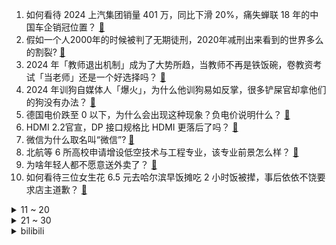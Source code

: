 1. 如何看待 2024 上汽集团销量 401 万，同比下滑 20%，痛失蝉联 18 年的中国车企销冠位置？ [:link:](https://www.zhihu.com/question/8442831125)
2. 假如一个人2000年的时候被判了无期徒刑，2020年减刑出来看到的世界多么的割裂? [:link:](https://www.zhihu.com/question/8266618208)
3. 2024 年「教师退出机制」成为了大势所趋，当教师不再是铁饭碗，卷教资考试「当老师」还是一个好选择吗？ [:link:](https://www.zhihu.com/question/8535187820)
4. 2024 年训狗自媒体人「爆火」，为什么他训狗易如反掌，很多铲屎官却拿他们的狗没有办法？ [:link:](https://www.zhihu.com/question/6844097120)
5. 德国电价跌至 0 以下，为什么会出现这种现象？负电价说明什么？ [:link:](https://www.zhihu.com/question/8616317738)
6. HDMI 2.2官宣，DP 接口规格比 HDMI 更落后了吗？ [:link:](https://www.zhihu.com/question/8537991988)
7. 微信为什么取名叫“微信”? [:link:](https://www.zhihu.com/question/21729048)
8. 北航等 6 所高校申请增设低空技术与工程专业，该专业前景怎么样？ [:link:](https://www.zhihu.com/question/8298528656)
9. 为啥年轻人都不愿意送外卖了？ [:link:](https://www.zhihu.com/question/8489181499)
10. 如何看待三位女生花 6.5 元去哈尔滨早饭摊吃 2 小时饭被撵，事后依依不饶要求店主道歉？ [:link:](https://www.zhihu.com/question/8547979881)
<details>
<summary>11 ~ 20</summary>

11. 如何看待「五分钟看完电影」系列？ [:link:](https://www.zhihu.com/question/61313877)
12. 网约护士流行，有人 4 年接了 3000 单，流行背后有哪些原因？未来发展趋势如何？ [:link:](https://www.zhihu.com/question/8448651433)
13. 如何看待韩国公调处因对峙持续，停止执行对尹锡悦的逮捕令？尹锡悦如此对抗法律程序的行为会给他带来什么？ [:link:](https://www.zhihu.com/question/8595217556)
14. 妈妈将打孩子视频发到班级群，喊话「以后不要给她留堂」，崩溃的妈，受伤的娃，无奈的老师，问题到底出在哪？ [:link:](https://www.zhihu.com/question/8425015279)
15. 为什么港币上印着渣打和汇丰的名字? [:link:](https://www.zhihu.com/question/622711945)
16. 1 月 1 日我国存量房贷利率再度大幅下调，释放了怎样的经济信号？2025 年房贷政策会如何变化？ [:link:](https://www.zhihu.com/question/8519684913)
17. 《狂飙》泰叔为什么被轻易架空? [:link:](https://www.zhihu.com/question/582884066)
18. 现阶段你会买电车还是油车？ [:link:](https://www.zhihu.com/question/1924636440)
19. 都说美国去工业化了，那美国人都做什么工作啊? [:link:](https://www.zhihu.com/question/641603330)
20. 在邮轮上旅游的体验如何？ [:link:](https://www.zhihu.com/question/643857992)
</details>
<details>
<summary>21 ~ 30</summary>

21. 想学习大语言模型(LLM)，应该从哪个开源模型开始？ [:link:](https://www.zhihu.com/question/608820310)
22. 刘强东再给老家村民发钱，最高 10000 元，如何看待此事？ [:link:](https://www.zhihu.com/question/8528739933)
23. 2024年你的控制理论研究有什么收获和感悟？ [:link:](https://www.zhihu.com/question/5826356735)
24. 在羡慕别人的生活的时候，但是自己又没有这个能力改变现状，该如何是好？ [:link:](https://www.zhihu.com/question/8540745172)
25. 2024 年你对婚姻最深刻的反思是什么？是什么促使你萌生了这一念头？ [:link:](https://www.zhihu.com/question/6752296932)
26. 如何评价人际关系中的各种「指导」？为什么会有「指导欲」这种心理？ [:link:](https://www.zhihu.com/question/8305632078)
27. 如果拿破仑吃到《红楼梦》中的美食，他会感到惊叹吗？ [:link:](https://www.zhihu.com/question/3694288921)
28. deepseek v3的成本这么低的根本原因是什么？ [:link:](https://www.zhihu.com/question/8423473404)
29. 如果让你在努力工作和自由时间之间做权重分配，你的 2025 年公式是什么？你更倾向于怎样的平衡？ [:link:](https://www.zhihu.com/question/7090780000)
30. 2025 年你的「健康愿望清单」列了哪些事情？你打算怎样去实现？ [:link:](https://www.zhihu.com/question/6772766447)
</details><details>
<summary>bilibili</summary>

</details>